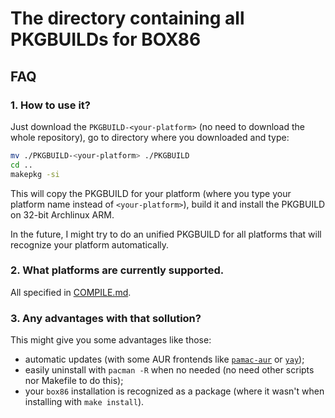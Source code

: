 # The directory containing all PKGBUILDs for BOX86
## FAQ
### 1. How to use it?
Just download the `PKGBUILD-<your-platform>` (no need to download the whole repository), go to directory where you downloaded and type:
```sh
mv ./PKGBUILD-<your-platform> ./PKGBUILD
cd ..
makepkg -si
```
This will copy the PKGBUILD for your platform (where you type your platform name instead of `<your-platform>`), build it and install the PKGBUILD on 32-bit Archlinux ARM.

In the future, I might try to do an unified PKGBUILD for all platforms that will recognize your platform automatically.

### 2. What platforms are currently supported.
All specified in [COMPILE.md](../COMPILE.md).

### 3. Any advantages with that sollution?
This might give you some advantages like those:
- automatic updates (with some AUR frontends like [`pamac-aur`](https://aur.archlinux.org/packages/pamac-aur/) or [`yay`](https://aur.archlinux.org/packages/yay));
- easily uninstall with `pacman -R` when no needed (no need other scripts nor Makefile to do this);
- your `box86` installation is recognized as a package (where it wasn't when installing with `make install`).

